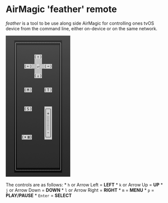 # AirMagic 'feather' remote

*feather* is a tool to be use along side AirMagic for controlling ones tvOS device from the command line, either on-device or on the same network.

![feather remote](https://github.com/Jaywalker/airmagic-feather-remote/raw/master/remote.png)

The controls are as follows:
	* `h` or Arrow Left = **LEFT**
	* `k` or Arrow Up = **UP**
	* `j` or Arrow Down = **DOWN**
	* `l` or Arrow Right = **RIGHT**
	* `m` = **MENU**
	* `p` = **PLAY/PAUSE**
	* `Enter` = **SELECT**

